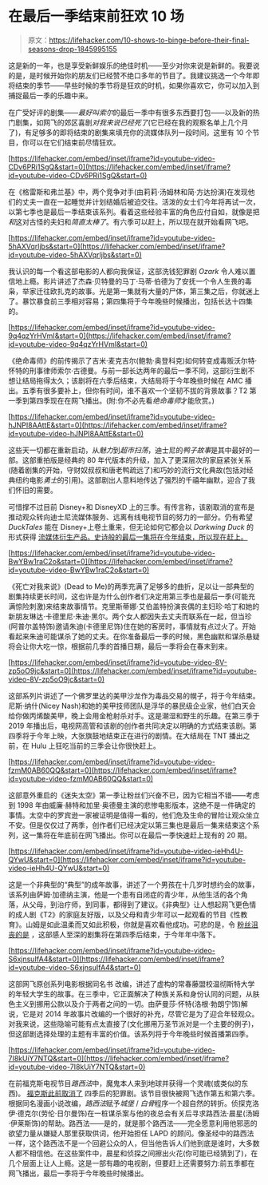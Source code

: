 # 在最后一季结束前狂欢 10 场

> 原文：<https://lifehacker.com/10-shows-to-binge-before-their-final-seasons-drop-1845995155>

这是新的一年，也是享受新鲜娱乐的绝佳时机——至少对你来说是新鲜的。我要说的是，是时候开始你的朋友们已经赞不绝口多年的节目了。我建议挑选一个今年即将结束的季节——早些时候的季节将是狂欢的时机，如果你喜欢它，你可以加入到捕捉最后一季的乐趣中来。

在广受好评的剧集——*最好叫索尔*的最后一季中有很多东西要打包——以及新的热门剧集，如网飞的郊区喜剧*对我来说已经死了*(它已经在我的观察名单上几个月了)，有足够多的即将结束的剧集来填充你的流媒体队列一段时间。这里有 10 个节目，你可以在它们结束前尽情狂欢。

 [https://lifehacker.com/embed/inset/iframe?id=youtube-video-CDv6PRi1SgQ&start=0](https://lifehacker.com/embed/inset/iframe?id=youtube-video-CDv6PRi1SgQ&start=0) 

在《格雷斯和弗兰基》中，两个竞争对手(由莉莉·汤姆林和简·方达扮演)在发现他们的丈夫一直在一起睡觉并计划结婚后被迫交往。活泼的女士们今年将再试一次，以第七季也是最后一季结束该系列。看着这些经验丰富的角色应付自如，就像是把*和*这对古怪的夫妇和*简直太棒了*。有六季可以赶上，所以现在就开始看网飞吧。

 [https://lifehacker.com/embed/inset/iframe?id=youtube-video-5hAXVqrljbs&start=0](https://lifehacker.com/embed/inset/iframe?id=youtube-video-5hAXVqrljbs&start=0) 

我认识的每一个看这部电影的人都向我保证，这部洗钱犯罪剧 *Ozark* 令人难以置信地上瘾。影片讲述了杰森·贝特曼的马丁·马蒂·伯德为了安抚一个令人生畏的毒枭，举家迁往欧扎克的故事。光是第一集就有大量的尸体，第三集之后，你就迷上了。暴饮暴食前三季相对容易；第四集将于今年晚些时候播出，包括长达十四集的。

 [https://lifehacker.com/embed/inset/iframe?id=youtube-video-9q4qzYrHVmI&start=0](https://lifehacker.com/embed/inset/iframe?id=youtube-video-9q4qzYrHVmI&start=0) 

《绝命毒师》的前传揭示了吉米·麦克吉尔(鲍勃·奥登科克)如何转变成毒贩沃尔特·怀特的刑事律师索尔·古德曼。与前一部长达两年的最后一季不同，这部衍生剧不想让结局拖得太久；该剧将在六季后结束，大结局将于今年晚些时候在 AMC 播出。五季有很多要补上，但你有时间，谁不喜欢一个坚韧不拔的背景故事？T2 第一季到第四季现在在网飞播出。(附:你不必先看*绝命毒师*才能欣赏。)

 [https://lifehacker.com/embed/inset/iframe?id=youtube-video-hJNPI8AAttE&start=0](https://lifehacker.com/embed/inset/iframe?id=youtube-video-hJNPI8AAttE&start=0) 

这些天一切都在重新启动，从*魅力*到*超市扫荡*，迪士尼的*鸭子故事*是其中最好的一部。这部重拍版是经典的 80 年代版本的升级，加入了更深层次的家庭紧张关系(随着剧集的开始，守财奴叔叔和唐老鸭疏远了)和巧妙的流行文化典故(包括对经典纽约电影*勇士*的引用)。这部剧出人意料地传达了强烈的千禧年幽默，迎合了我们怀旧的需要。

可惜撑不过目前 Disney+和 DisneyXD 上的三季。有传言称，该剧取消的宣布是推动观众转向迪士尼流媒体服务、远离有线电视节目的努力的一部分。仍有希望 *DuckTales* 能在 Disney+上卷土重来，但无论如何它都会以 *Darkwing Duck* 的形式获得 [流媒体衍生产品。史诗般的最后一集将在今年结束，所以现在赶上。](https://variety.com/2020/tv/news/darkwing-duck-reboot-disney-plus-1234830283/)

 [https://lifehacker.com/embed/inset/iframe?id=youtube-video-BwYBw1raC2o&start=0](https://lifehacker.com/embed/inset/iframe?id=youtube-video-BwYBw1raC2o&start=0) 

《死亡对我来说》(Dead to Me)的两季充满了足够多的曲折，足以让一部典型的剧集持续更长时间，这也许是为什么创作者们决定用第三季也是最后一季(可能充满惊险刺激)来结束故事情节。克里斯蒂娜·艾伯盖特扮演丧偶的主妇珍·哈丁和她的新朋友琳达·卡德里尼·朱迪·黑尔。两个女人都因失去丈夫而联系在一起，但当珍(阿普尔盖特饰)邀请朱迪(卡德里尼饰)住在她的客房时，事情就有点过火了。开始看起来朱迪可能谋杀了她的丈夫。在你准备最后一季的时候，黑色幽默和谋杀悬疑将会让你大吃一惊，根据前几季的首播日期，最后一季将会在春末到来。

 [https://lifehacker.com/embed/inset/iframe?id=youtube-video-8V-zp5oO9jc&start=0](https://lifehacker.com/embed/inset/iframe?id=youtube-video-8V-zp5oO9jc&start=0) 

这部系列片讲述了一个佛罗里达的美甲沙龙作为毒品交易的幌子，将于今年结束。尼斯·纳什(Nicey Nash)和她的美甲技师团队是浮华的暴民级企业家，他们白天会给你做丙烯酸美甲，晚上会用金枪射杀对手。这是潮湿和野生的乐趣。在第三季于 2019 年播出后，电视网高管和该剧的创作者共同决定以明确的方式结束该剧。第四季将于今年上映，大张旗鼓地结束正在进行的剧情。在大结局在 TNT 播出之前，在 Hulu 上狂吃当前的三季会让你很快赶上。

 [https://lifehacker.com/embed/inset/iframe?id=youtube-video-fzmM0AB60QQ&start=0](https://lifehacker.com/embed/inset/iframe?id=youtube-video-fzmM0AB60QQ&start=0) 

这部意外重启的《迷失太空》第一季让粉丝们兴奋不已，因为它相当不错——考虑到 1998 年由威廉·赫特和加里·奥德曼主演的悲惨电影版本，这绝不是一件确定的事情。太空中的罗宾逊一家被证明是值得一看的，他们危及生命的冒险让观众坐立不安。但是仅仅过了两季，创作者们已经决定以第三集也是最后一集来结束这个系列，这一集将在年底前在网飞播出。你可以在最后一季快速赶上现有的 20 期。

 [https://lifehacker.com/embed/inset/iframe?id=youtube-video-ieHh4U-QYwU&start=0](https://lifehacker.com/embed/inset/iframe?id=youtube-video-ieHh4U-QYwU&start=0) 

这是一个非典型的“典型”的成年故事，讲述了一个男孩在十几岁时想约会的故事，该系列由萨姆·加德纳主演，他是一个患有自闭症的青少年，从他生活的各个角落，从父母，到治疗师，到同事，都得到了建议。《非典型》让人想起网飞更色情的成人剧《T2》的家庭友好版，以及父母和青少年可以一起观看的节目《性教育》。山姆是如此温柔而又如此积极，你就是喜欢看他成功。可悲的是，令 [粉丝沮丧的是](https://popculture.com/streaming/news/netflix-fans-outraged-after-atypical-canceled-following-season-4/) ，这部感人至深的剧集将在第四季后结束，于今年年中落下。

 [https://lifehacker.com/embed/inset/iframe?id=youtube-video-S6xjnsuIfA4&start=0](https://lifehacker.com/embed/inset/iframe?id=youtube-video-S6xjnsuIfA4&start=0) 

这部网飞原创系列电影根据同名书 改编，讲述了虚构的常春藤盟校温彻斯特大学的年轻大学生的故事。在三季中，它正面解决了种族关系和身份认同的问题，从肤色主义到挪用公款以及介于两者之间的一切。由萨曼莎·怀特(洛根·勃朗宁饰)解说，它是对 2014 年故事片改编的一个很好的补充，尽管它是为了迎合年轻观众。对我来说，这些隐喻可能有点太直接了(文化挪用万圣节派对是一个主要的例子)，但这部剧选择处理的主题有丰富的价值。该系列将于今年晚些时候首播第四季。

 [https://lifehacker.com/embed/inset/iframe?id=youtube-video-7I8kUiY7NTQ&start=0](https://lifehacker.com/embed/inset/iframe?id=youtube-video-7I8kUiY7NTQ&start=0) 

在前福克斯电视节目*路西法*中，魔鬼本人来到地球并获得一个灵魂(或类似的东西)。 [福克斯此前取消了](https://www.hollywoodreporter.com/live-feed/lucifer-renewed-season-6-as-netflix-reverses-course-1296445#:~:text=Netflix%20picked%20up%20Lucifer%20in,five%2C%20Netflix%20had%20second%20thoughts.) 四季后的犯罪剧。该节目很快被网飞选作第五和第六季。根据同名漫画小说改编，*路西法*赋予*城堡* / *白骨*程序一个超自然的转折。侦探克洛伊·德克尔(劳伦·日尔曼饰)在一桩谋杀案与他的夜总会有关后寻求路西法·晨星(汤姆·伊莱斯饰)的帮助。路西法——是的，就是那个路西法——完全愿意利用他邪恶的欲望力量从嫌疑人那里获取供词，他开始担任 LAPD 的顾问。像圣经中的路西法一样，这个路西法不是一个回避公众的人，但当他告诉人们他到底是谁时，大多数人都不相信他。在这些案件中，晨星和侦探之间擦出火花(你可能已经猜到了)，在几个层面上让人上瘾。这是一部有趣的电视剧，但要赶上还需要努力:前五季都在网飞播出，最后一季将于今年晚些时候播出。